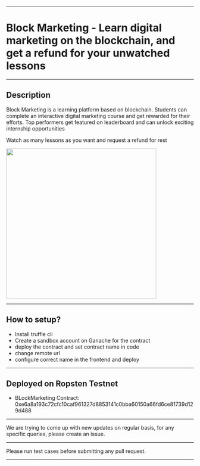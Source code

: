 *****************************************************************************

# Block Marketing - Learn digital marketing on the blockchain, and get a refund for your unwatched lessons

*****************************************************************************


## Description

Block Marketing is a learning platform based on blockchain. Students can complete an interactive digital marketing course and get rewarded for their efforts.
Top performers get featured on leaderboard and can unlock exciting internship opportunities

Watch as many lessons as you want and request a refund for rest

<img width="403" align="center" src="https://i.postimg.cc/JnjhD2VM/dev-gif.gif">

*****************************************************************************

## How to setup?

- Install truffle cli
- Create a sandbox account on Ganache for the contract
- deploy the contract and set contract name in code
- change remote url
- configure correct name in the frontend and deploy

*****************************************************************************
## Deployed on Ropsten Testnet

- BLockMarketing Contract: 0xe6a8a193c72cfc10caf961327d8853141c0bba60150a66fd6ce81739d129d488

*****************************************************************************

We are trying to come up with new updates on regular basis, for any specific queries, please create an issue.

*****************************************************************************

Please run test cases before submitting any pull request.

*****************************************************************************
